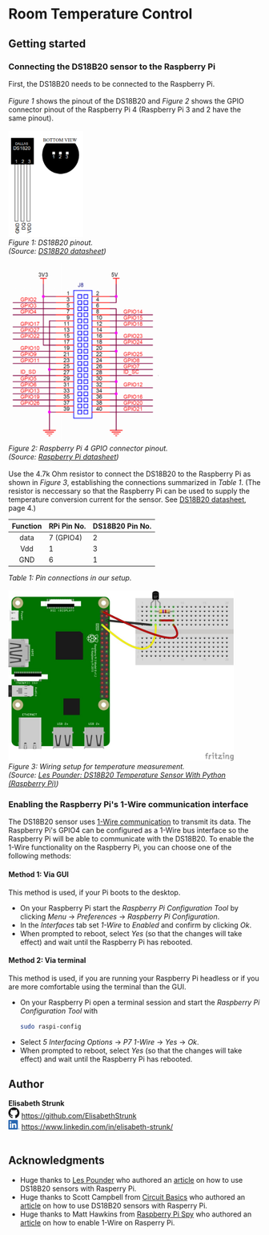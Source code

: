 # Room Temperature Control

## Getting started

### Connecting the DS18B20 sensor to the Raspberry Pi
First, the DS18B20 needs to be connected to the Raspberry Pi.<br>
<br>
_Figure 1_ shows the pinout of the DS18B20 and _Figure 2_ shows the GPIO connector pinout of the Raspberry Pi 4 (Raspberry Pi 3 and 2 have the same pinout).<br>
<br>
<img src="readme_images/pinout_DS18B20.png" width=150><br>
_Figure 1: DS18B20 pinout. <br>(Source: [DS18B20 datasheet](data_sheets/DS18B20.pdf))_<br>
<br>
<img src="readme_images/pinout_RPi4.png" width=300><br>
_Figure 2: Raspberry Pi 4 GPIO connector pinout. <br>(Source: [Raspberry Pi datasheet](data_sheets/RPi4.pdf))_<br>
<br>
Use the 4.7k Ohm resistor to connect the DS18B20 to the Raspberry Pi as shown in _Figure 3_, establishing the connections summarized in _Table 1_.
(The resistor is neccessary so that the Raspberry Pi can be used to supply the temperature conversion current for the sensor. See [DS18B20 datasheet](data_sheets/DS18B20), page 4.)<br>

| Function |  RPi Pin No. | DS18B20 Pin No. |
| :---: | :--- | :--- |
| data  | 7 (GPIO4) | 2 |
| Vdd   | 1 | 3 |
| GND   | 6 | 1 |
_Table 1: Pin connections in our setup._<br>
<br>
<img src="readme_images/connect_DS18B20.jpg" width=450><br>
_Figure 3: Wiring setup for temperature measurement.<br>(Source: [Les Pounder: DS18B20 Temperature Sensor With Python (Raspberry Pi)](https://bigl.es/ds18b20-temperature-sensor-with-python-raspberry-pi/))_

### Enabling the Raspberry Pi's 1-Wire communication interface
The DS18B20 sensor uses [1-Wire communication](https://en.wikipedia.org/wiki/1-Wire) to transmit its data. The Raspberry Pi's GPIO4 can be configured as a 1-Wire bus interface so the Raspberry Pi will be able to communicate with the DS18B20. To enable the 1-Wire functionality on the Raspberry Pi, you can choose one of the following methods:

#### Method 1: Via GUI
This method is used, if your Pi boots to the desktop.

* On your Raspberry Pi start the _Raspberry Pi Configuration Tool_ by clicking _Menu_ -> _Preferences_ -> _Raspberry Pi Configuration_.
* In the _Interfaces_ tab set _1-Wire_ to _Enabled_ and confirm by clicking _Ok_.
* When prompted to reboot, select _Yes_ (so that the changes will take effect) and wait until the Raspberry Pi has rebooted.

#### Method 2: Via terminal
This method is used, if you are running your Raspberry Pi headless or if you are more comfortable using the terminal than the GUI.

* On your Raspberry Pi open a terminal session and start the _Raspberry Pi Configuration Tool_ with
    ```Bash
    sudo raspi-config
    ```
* Select _5 Interfacing Options_ -> _P7 1-Wire_ -> _Yes_ -> _Ok_.
* When prompted to reboot, select _Yes_ (so that the changes will take effect) and wait until the Raspberry Pi has rebooted.

## Author

**Elisabeth Strunk**<br>
<img src="readme_images/GitHub-Mark-32px.png" width=22> https://github.com/ElisabethStrunk<br>
<img src="readme_images/LI-In-Bug.png" width=22> https://www.linkedin.com/in/elisabeth-strunk/<br>
<br>

## Acknowledgments

* Huge thanks to [Les Pounder](https://bigl.es/author/les/) who authored an [article](https://bigl.es/ds18b20-temperature-sensor-with-python-raspberry-pi/) on how to use DS18B20 sensors with Rasperry Pi.
* Huge thanks to Scott Campbell from [Circuit Basics](http://www.circuitbasics.com/) who authored an [article](https://bigl.es/ds18b20-temperature-sensor-with-python-raspberry-pi/) on how to use DS18B20 sensors with Rasperry Pi.
* Huge thanks to Matt Hawkins from [Raspberry Pi Spy](https://www.raspberrypi-spy.co.uk/) who authored an [article](https://www.raspberrypi-spy.co.uk/2018/02/enable-1-wire-interface-raspberry-pi/) on how to enable 1-Wire on Rasperry Pi.
